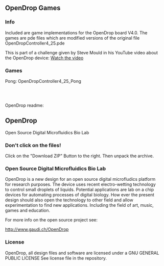 ## OpenDrop Games

### Info

Included are game implementations for the OpenDrop board V4.0. The games are pde files which are modified versions of the original file OpenDropController4_25.pde

This is part of a challenge given by Steve Mould in his YouTube video about the OpenDrop device: [Watch the video](https://youtu.be/rf-efIZI_Dg?si=06xa1ZgrABqIOBmR)

### Games

Pong: OpenDropController4_25_Pong

<br/>
<br/>

OpenDrop readme:

## OpenDrop 

Open Source Digital Microfluidics Bio Lab

### Don't click on the files!
Click on the "Download ZIP" Button to the right.
Then unpack the archive.

### Open Source Digital Microfluidics Bio Lab

OpenDrop is a new design for an open source digital microfludics platform for research purposes. The device uses recent electro-wetting technology to control small droplets of liquids. Potential applications are lab on a chip devices for automating processes of digital biology. How ever the present design should also open the technology to other field and allow experimentation to find new applications. Including the field of art, music, games and education.

For more info on the open source project see:

http://www.gaudi.ch/OpenDrop

### License

OpenDrop, all design files and software are licensed under a GNU GENERAL PUBLIC LICENSE
See license file in the repository.

